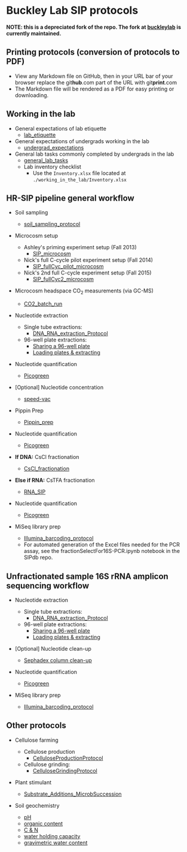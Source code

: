 Buckley Lab SIP protocols 
=========================

**NOTE: this is a depreciated fork of the repo. 
The fork at [buckleylab](https://github.com/buckleylab/Buckley_Lab_SIP_project_protocols.git)
is currently maintained.**

## Printing protocols (conversion of protocols to PDF)

* View any Markdown file on GitHub, then in your URL bar of your browser 
  replace the git**hub**.com part of the URL with git**print**.com
* The Markdown file will be rendered as a PDF for easy printing or downloading.


## Working in the lab

* General expectations of lab etiquette
  * [lab_etiquette](./working_in_the_lab/lab_etiquette.md)
* General expectations of undergrads working in the lab
  * [undergrad_expectations](./working_in_the_lab/undergrad_expectations.md)
* General lab tasks commonly completed by undergrads in the lab
  * [general_lab_tasks](./working_in_the_lab/general_lab_tasks.md)
  * Lab inventory checklist
    * Use the `Inventory.xlsx` file located at `./working_in_the_lab/Inventory.xlsx`

## HR-SIP pipeline general workflow

* Soil sampling
  * [soil_sampling_protocol](./sampling/soil_sampling_protocol.md)
	
* Microcosm setup
  * Ashley's priming experiment setup (Fall 2013)
    * [SIP_microcosm](./microcosm/SIP_microcosm.md)
  * Nick's full C-cycle pilot experiment setup (Fall 2014)
    * [SIP_fullCyc_pilot_microcosm](./microcosm/SIP_fullCyc_pilot_microcosm.md)
  * Nick's 2nd full C-cycle experiment setup (Fall 2015)
    * [SIP_fullCyc2_microcosm](./microcosm/SIP_fullCyc2_microcosm.md)
		
* Microcosm headspace CO<sub>2</sub> measurements (via GC-MS)
  * [CO2_batch_run](./GCMS_operation/CO2_batch_run.md)

* Nucleotide extraction
  * Single tube extractions:
	* [DNA_RNA_extraction_Protocol](./nucleotide_extraction/DNA_RNA_extraction_Protocol.md) 
  * 96-well plate extractions:
    * [Sharing a 96-well plate](./nucleotide_extraction/shared_DNA_extraction_plate_protocol.md)
    * [Loading plates & extracting](./nucleotide_extraction/MoBio_96-well_kit_protocol.md)

* Nucleotide quantification
  * [Picogreen](./nucleotide_conc/picogreen.md)

* [Optional] Nucleotide concentration
  * [speed-vac](./speed-vac/speed-vac.md)

* Pippin Prep
  * [Pippin_prep](./Pippin_prep/Pippin_prep.md)

* Nucleotide quantification
  * [Picogreen](./nucleotide_conc/picogreen.md)

* __If DNA:__ CsCl fractionation
  * [CsCl_fractionation](./CsCl_fractionation/CsCl_fractionation.md) 

* __Else if RNA:__ CsTFA fractionation
  * [RNA_SIP](./RNA_SIP/RNA_SIP.md)

* Nucleotide quantification
  * [Picogreen](./nucleotide_conc/picogreen.md)

* MiSeq library prep
  * [Illumina_barcoding_protocol](./library_prep/Illumina_barcoding_protocol.md)
  * For automated generation of the Excel files needed for the PCR assay, 
	see the fractionSelectFor16S-PCR.ipynb notebook in the SIPdb repo.


## Unfractionated sample 16S rRNA amplicon sequencing workflow

* Nucleotide extraction
  * Single tube extractions:
	* [DNA_RNA_extraction_Protocol](./nucleotide_extraction/DNA_RNA_extraction_Protocol.md) 
  * 96-well plate extractions:
    * [Sharing a 96-well plate](./nucleotide_extraction/shared_DNA_extraction_plate_protocol.md)
    * [Loading plates & extracting](./nucleotide_extraction/MoBio_96-well_kit_protocol.md)

* [Optional] Nucleotide clean-up
  * [Sephadex column clean-up](http://www.gelifesciences.com/webapp/wcs/stores/servlet/productById/en/GELifeSciences/27533001)

* Nucleotide quantification
  * [Picogreen](./nucleotide_conc/picogreen.md)

* MiSeq library prep
  * [Illumina_barcoding_protocol](./library_prep/Illumina_barcoding_protocol.md)



## Other protocols

* Cellulose farming
  * Cellulose production
    * [CelluloseProductionProtocol](./cellulose_farming/CelluloseProductionProtocol.md)
  * Cellulose grinding:
    * [CelluloseGrindingProtocol](./cellulose_farming/CelluloseGrindingProtocol.md)
	
* Plant stimulant
  * [Substrate_Additions_MicrobSuccession](./plant_stimulant/Substrate_Additions_MicrobSuccession.md)

* Soil geochemistry
  * [pH](./soil_geochemistry/pH.md)
  * [organic content](./soil_geochemistry/organic_content.md)
  * [C & N](./C_N_ratio.md)
  * [water holding capacity](./soil_geochemistry/water_holding_capacity.md)
  * [gravimetric water content](./soil_geochemistry/gravimetric_water_content.md)
